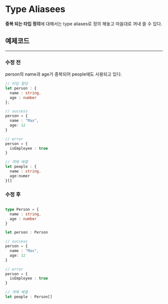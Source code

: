 # Type Aliasees

**중복 되는 타입 정의**에 대해서는 
type aliases로 정의 해놓고 마음대로 꺼내 쓸 수 있다.

## 예제코드
---

### **수정 전**
person의 name과 age가 중복되어 people에도 사용되고 있다.
```typescript
// 타입 할당
let person : {
  name : string,
  age : number
};

// success
person = {
  name : "Max",
  age: 12
}

// error
person = {
  isEmployee : true
}

// 객체 배열
let people : {
  name : string,
  age:numer
}[]

```

### **수정 후**

```typescript

type Person = {
  name : string,
  age : number
}

let person : Person

// success
person = {
  name : "Max",
  age: 12
}

// error
person = {
  isEmployee : true
}

// 객체 배열
let people : Person[]
```